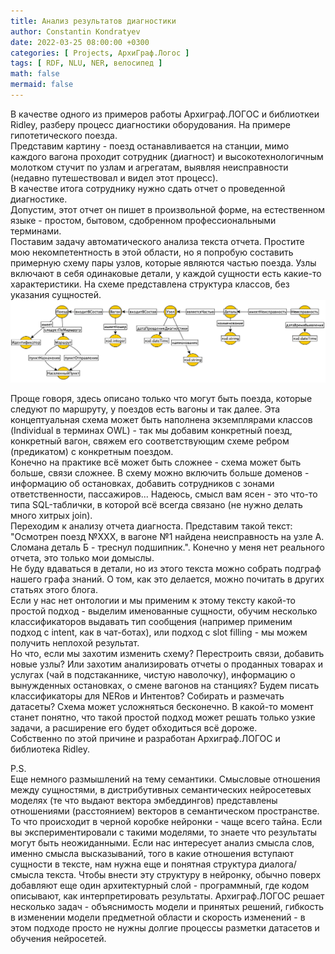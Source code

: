 ```yaml
---
title: Анализ результатов диагностики
author: Constantin Kondratyev
date: 2022-03-25 08:00:00 +0300
categories: [ Projects, АрхиГраф.Логос ]
tags: [ RDF, NLU, NER, велосипед ]
math: false
mermaid: false
---
```


В качестве одного из примеров работы Архиграф.ЛОГОС и библиоткеи Ridley, разберу процесс диагностики оборудования. На примере гипотетического поезда.  
Представим картину - поезд останавливается на станции, мимо каждого вагона проходит сотрудник (диагност) и высокотехнологичным молотком стучит по узлам и агрегатам, выявляя неисправности (недавно путешествовал и видел этот процесс).  
В качестве итога сотруднику нужно сдать отчет о проведенной диагностике.  
Допустим, этот отчет он пишет в произвольной форме, на естественном языке - простом, бытовом, сдобренном профессиональными терминами.  
Поставим задачу автоматического анализа текста отчета. Простите мою некомпетентность в этой области, но я попробую составить примерную схему пары узлов, которые являются частью поезда. Узлы включают в себя одинаковые детали, у каждой сущности есть какие-то характеристики. На схеме представлена структура классов, без указания сущностей. 
![train_onto](/assets/img/posts/train_onto.png)  

Проще говоря, здесь описано только что могут быть поезда, которые следуют по маршруту, у поездов есть вагоны и так далее. Эта концептуальная схема может быть наполнена экземплярами классов (Individual в терминах OWL) - так мы добавим конкретный поезд, конкретный вагон, свяжем его соответствующим схеме ребром (предикатом) с конкретным поездом.  
Конечно на практике всё может быть сложнее - схема может быть больше, связи сложнее. В схему можно включить больше доменов - информацию об остановках, добавить сотрудников с зонами ответственности, пассажиров... Надеюсь, смысл вам ясен - это что-то типа SQL-таблички, в которой всё всегда связано (не нужно делать много хитрых join).  
Переходим к анализу отчета диагноста. Представим такой текст: "Осмотрен поезд №ХХХ, в вагоне №1 найдена неисправность на узле А. Сломана деталь Б - треснул подшипник.". Конечно у меня нет реального отчета, это только мои домыслы.  
Не буду вдаваться в детали, но из этого текста можно собрать подграф нашего графа знаний. О том, как это делается, можно почитать в других статьях этого блога.  
Если у нас нет онтологии и мы применим к этому тексту какой-то простой подход - выделим именованные сущности, обучим несколько классификаторов выдавать тип сообщения (например применим подход с intent, как в чат-ботах), или подход с slot filling - мы можем получить неплохой результат.  
Но что, если мы захотим изменить схему? Перестроить связи, добавить новые узлы? Или захотим анализировать отчеты о проданных товарах и услугах (чай в подстаканнике, чистую наволочку), информацию о вынужденных остановках, о смене вагонов на станциях? Будем писать классификаторы для NERов и Интентов? Собирать и размечать датасеты? Схема может усложняться бесконечно. В какой-то момент станет понятно, что такой простой подход может решать только узкие задачи, а расширение его будет обходиться всё дороже.  
Собственно по этой причине и разработан Архиграф.ЛОГОС и библиотека Ridley.  
  
P.S.  
Еще немного размышлений на тему семантики. Смысловые отношения между сущностями, в дистрибутивных семантических нейросетевых моделях (те что выдают вектора эмбеддингов) представлены отношениями (расстоянием) векторов в семантическом пространстве. То что происходит в черной коробке нейронки - чаще всего тайна. Если вы экспериментировали с такими моделями, то знаете что результаты могут быть неожиданными. Если нас интересует анализ смысла слов, именно смысла высказываний, того в какие отношения вступают сущности в тексте, нам нужна еще и понятная структура диалога/смысла текста. Чтобы внести эту структуру в нейронку, обычно поверх добавляют еще один архитектурный слой - программный, где кодом описывают, как интерпретировать результаты. Архиграф.ЛОГОС решает несколько задач - объяснимость модели и принятых решений, гибкость в изменении модели предметной области и скорость изменений - в этом подходе просто не нужны долгие процессы разметки датасетов и обучения нейросетей.  


